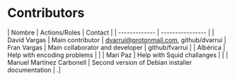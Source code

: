 
# Contributors

| Nombre        | Actions/Roles    | Contact |
| ------------- | ---------------- |
| David Vargas  | Main contributor | dvarrui@protonmail.com, github/dvarrui
| Fran Vargas   | Main collaborator and developer | github/fvarrui |
| Albérica      | Help with encoding problems | |
| Mari Paz | Help with Squid challanges | |
| Manuel Martínez Carbonell | Second version of Debian installer documentation | .|
